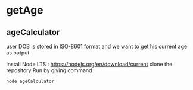 # getAge
## ageCalculator

user DOB is stored in  ISO-8601 <YYYY-MM-DD> format and we want to get his current age as output.

Install Node LTS : https://nodejs.org/en/download/current
clone the repository
Run by giving command
``` 
node ageCalculator
```
